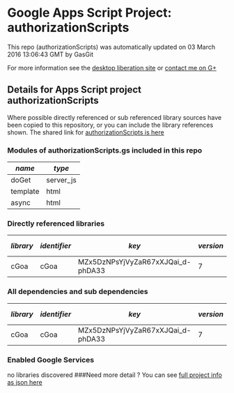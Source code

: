 # Google Apps Script Project: authorizationScripts
This repo (authorizationScripts) was automatically updated on 03 March 2016 13:06:43 GMT by GasGit

For more information see the [desktop liberation site](http://ramblings.mcpher.com/Home/excelquirks/drivesdk/gettinggithubready "desktop liberation") or [contact me on G+](https://plus.google.com/+BruceMcpherson "Bruce McPherson - GDE")
## Details for Apps Script project authorizationScripts
Where possible directly referenced or sub referenced library sources have been copied to this repository, or you can include the library references shown. 
The shared link for [authorizationScripts is here](https://script.google.com/d/1Z-bW1YOO7JIAHGoG5-qz3Dn_2JZU65If3BJx3TW2p5xxyFox1MHzIIHs/edit?usp=sharing "open in the GAS IDE")

### Modules of authorizationScripts.gs included in this repo
*name*|*type*
--- | --- 
doGet| server_js
template| html
async| html
### Directly referenced libraries
*library*|*identifier*|*key*|*version*|*dev mode*|*source*|
--- | --- | --- | --- | --- | --- 
cGoa| cGoa|MZx5DzNPsYjVyZaR67xXJQai_d-phDA33|7|no|no
### All dependencies and sub dependencies
*library*|*identifier*|*key*|*version*|*dev mode*|*source*|
--- | --- | --- | --- | --- | --- 
cGoa| cGoa|MZx5DzNPsYjVyZaR67xXJQai_d-phDA33|7|no|no
### Enabled Google Services
no libraries discovered
###Need more detail ?
You can see [full project info as json here](info.json)
